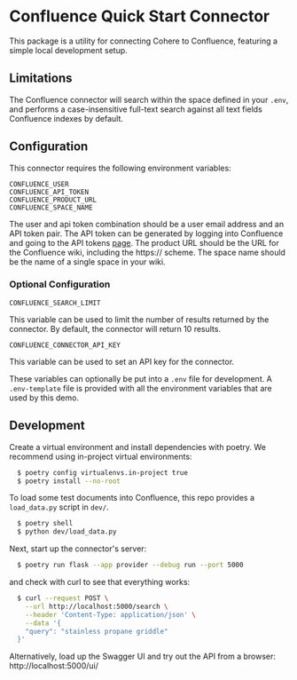 # Confluence Quick Start Connector

This package is a utility for connecting Cohere to Confluence, featuring a simple local development setup.

## Limitations

The Confluence connector will search within the space defined in your `.env`, and performs a case-insensitive full-text
search against all text fields Confluence indexes by default.

## Configuration

This connector requires the following environment variables:

```
CONFLUENCE_USER
CONFLUENCE_API_TOKEN
CONFLUENCE_PRODUCT_URL
CONFLUENCE_SPACE_NAME
```

The user and api token combination should be a user email address and an API token pair.
The API token can be generated by logging into Confluence and going
to the API tokens [page](https://id.atlassian.com/manage-profile/security/api-tokens).
The product URL should be the URL for the Confluence wiki, including the https:// scheme.
The space name should be the name of a single space in your wiki.

### Optional Configuration

```
CONFLUENCE_SEARCH_LIMIT
```

This variable can be used to limit the number of results returned by the connector.
By default, the connector will return 10 results.

```
CONFLUENCE_CONNECTOR_API_KEY
```

This variable can be used to set an API key for the connector.

These variables can optionally be put into a `.env` file for development.
A `.env-template` file is provided with all the environment variables that are used by this demo.

## Development

Create a virtual environment and install dependencies with poetry. We recommend using in-project virtual environments:

```bash
  $ poetry config virtualenvs.in-project true
  $ poetry install --no-root
```

To load some test documents into Confluence, this repo provides a `load_data.py` script in `dev/`.

```bash
  $ poetry shell
  $ python dev/load_data.py
```

Next, start up the connector's server:

```bash
  $ poetry run flask --app provider --debug run --port 5000
```

and check with curl to see that everything works:

```bash
  $ curl --request POST \
    --url http://localhost:5000/search \
    --header 'Content-Type: application/json' \
    --data '{
    "query": "stainless propane griddle"
  }'
```

Alternatively, load up the Swagger UI and try out the API from a browser: http://localhost:5000/ui/
